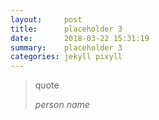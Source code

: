 ```yaml
---
layout:     post
title:      placeholder 3
date:       2018-03-22 15:31:19
summary:    placeholder 3
categories: jekyll pixyll
---
```



<blockquote>
  <p>
    quote
  </p>
  <footer><cite title="person name">person name</cite></footer>
</blockquote>


